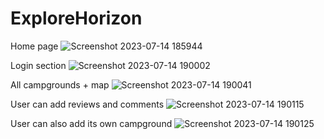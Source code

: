 # ExploreHorizon

Home page
![Screenshot 2023-07-14 185944](https://github.com/HarleenKaur4733/ExploreHorizon/assets/130078136/5306ebd2-7207-4906-8a08-d411f94aa797)

Login section 
![Screenshot 2023-07-14 190002](https://github.com/HarleenKaur4733/ExploreHorizon/assets/130078136/d10e591f-8068-4345-8caa-0d9a2437c216)

All campgrounds + map 
![Screenshot 2023-07-14 190041](https://github.com/HarleenKaur4733/ExploreHorizon/assets/130078136/d5c47d3b-9990-4f8e-be06-e5ca2cd7fd2b)

User can add reviews and comments 
![Screenshot 2023-07-14 190115](https://github.com/HarleenKaur4733/ExploreHorizon/assets/130078136/2f1c1341-a5e7-447d-9079-c002531e13ff)

User can also add its own campground
![Screenshot 2023-07-14 190125](https://github.com/HarleenKaur4733/ExploreHorizon/assets/130078136/5d720375-3fc1-4a38-8cf0-de8521091dfe)

